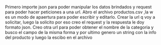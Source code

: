 Primero importe json para poder manipular los datos brindados y request para poder hacer peticiones a una url.
Abro el archivo productos.csv ,la w es un modo de apaertura para poder escribir y editarlo.
Crear la url q voy a solicitar, luego la solicito por eso creo el request y la respuesta le doy formato json.
Creo otra url para poder obtener el nombre de la categoria y busco el campo de la misma forma y por ultimo genero un string con la info del producto y luego la escibo en el archivo
